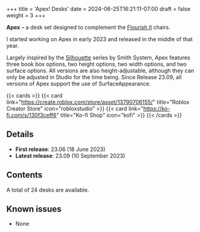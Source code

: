 +++
title = 'Apex! Desks'
date = 2024-06-25T16:21:11-07:00
draft = false
weight = 3
+++

**Apex** – a desk set designed to complement the [Flourish II](../flourish_2) chairs.

I started working on Apex in early 2023 and released in the middle of that year.

Largely inspired by the [Silhouette](https://smithsystem.com/lines/silhouette/) series by Smith System, Apex features three book box options, two height options, two width options, and two surface options. All versions are also height-adjustable, although they can only be adjusted in Studio for the time being. Since Release 23.09, all versions of Apex support the use of SurfaceAppearance.

{{< cards >}}
    {{< card link="https://create.roblox.com/store/asset/13790706155/" title="Roblox Creator Store" icon="robloxstudio" >}}
    {{< card link="https://ko-fi.com/s/130f3ceff6" title="Ko-fi Shop" icon="kofi" >}}
{{< /cards >}}

## Details

* **First release**: 23.06 (18 June 2023)
* **Latest release**: 23.09 (10 September 2023)

## Contents

A total of 24 desks are available.

## Known issues

* None
